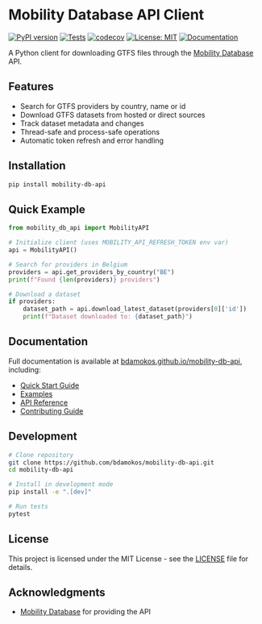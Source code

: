# Mobility Database API Client

[![PyPI version](https://badge.fury.io/py/mobility-db-api.svg)](https://badge.fury.io/py/mobility-db-api)
[![Tests](https://github.com/bdamokos/mobility-db-api/actions/workflows/tests.yml/badge.svg)](https://github.com/bdamokos/mobility-db-api/actions/workflows/tests.yml)
[![codecov](https://codecov.io/gh/bdamokos/mobility-db-api/branch/main/graph/badge.svg)](https://codecov.io/gh/bdamokos/mobility-db-api)
[![License: MIT](https://img.shields.io/badge/License-MIT-yellow.svg)](https://opensource.org/licenses/MIT)
[![Documentation](https://img.shields.io/badge/docs-latest-blue.svg)](https://bdamokos.github.io/mobility-db-api/)

A Python client for downloading GTFS files through the [Mobility Database](https://database.mobilitydata.org/) API.

## Features

- Search for GTFS providers by country, name or id
- Download GTFS datasets from hosted or direct sources
- Track dataset metadata and changes
- Thread-safe and process-safe operations
- Automatic token refresh and error handling

## Installation

```bash
pip install mobility-db-api
```

## Quick Example

```python
from mobility_db_api import MobilityAPI

# Initialize client (uses MOBILITY_API_REFRESH_TOKEN env var)
api = MobilityAPI()

# Search for providers in Belgium
providers = api.get_providers_by_country("BE")
print(f"Found {len(providers)} providers")

# Download a dataset
if providers:
    dataset_path = api.download_latest_dataset(providers[0]['id'])
    print(f"Dataset downloaded to: {dataset_path}")
```

## Documentation

Full documentation is available at [bdamokos.github.io/mobility-db-api](https://bdamokos.github.io/mobility-db-api/), including:

- [Quick Start Guide](https://bdamokos.github.io/mobility-db-api/quickstart/)
- [Examples](https://bdamokos.github.io/mobility-db-api/examples/)
- [API Reference](https://bdamokos.github.io/mobility-db-api/api-reference/client/)
- [Contributing Guide](https://bdamokos.github.io/mobility-db-api/contributing/)

## Development

```bash
# Clone repository
git clone https://github.com/bdamokos/mobility-db-api.git
cd mobility-db-api

# Install in development mode
pip install -e ".[dev]"

# Run tests
pytest
```

## License

This project is licensed under the MIT License - see the [LICENSE](LICENSE) file for details.

## Acknowledgments

- [Mobility Database](https://database.mobilitydata.org/) for providing the API

